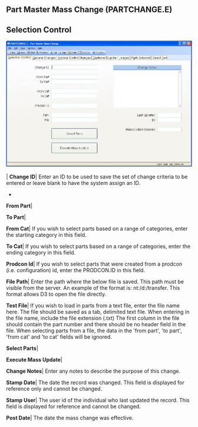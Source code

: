 ## Part Master Mass Change (PARTCHANGE.E)
<PageHeader />

## Selection Control

![](./PARTCHANGE-E-1.jpg)

| **Change ID**|  Enter an ID to be used to save the set of change criteria to
be entered or leave blank to have the system assign an ID.

-  
**From Part**|

**To Part**|

**From Cat**|  If you wish to select parts based on a range of categories,
enter the starting category in this field.

**To Cat**|  If you wish to select parts based on a range of categories, enter
the ending category in this field.

**Prodcon Id**|  If you wish to select parts that were created from a prodcon
(i.e. configuration) id, enter the PRODCON.ID in this field.

**File Path**|  Enter the path where the below file is saved. This path must
be visible from the server. An example of the format is: nt:/d:/transfer. This
format allows D3 to open the file directly.

**Test File**|  If you wish to load in parts from a text file, enter the file
name here. The file should be saved as a tab, delimited text file. When
entering in the file name, include the file extension (.txt) The first column
in the file should contain the part number and there should be no header field
in the file. When selecting parts from a file, the data in the 'from part',
'to part', 'from cat' and 'to cat' fields will be ignored.

**Select Parts**|

**Execute Mass Update**|

**Change Notes**|  Enter any notes to describe the purpose of this change.

**Stamp Date**|  The date the record was changed. This field is displayed for
reference only and cannot be changed.

**Stamp User**|  The user id of the individual who last updated the record.
This field is displayed for reference and cannot be changed.

**Post Date**|  The date the mass change was effective.


<badge text= "Version 8.10.57 " vertical="middle" />

<PageFooter />
